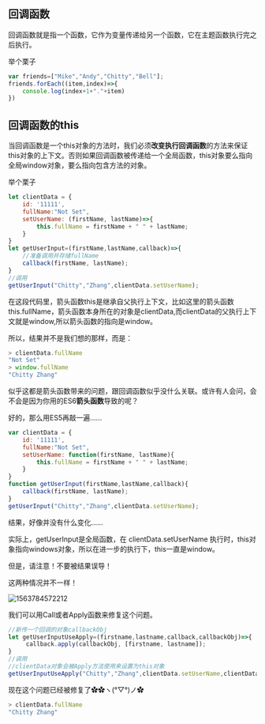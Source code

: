 ## 回调函数

回调函数就是指一个函数，它作为变量传递给另一个函数，它在主题函数执行完之后执行。

举个栗子

```javascript
var friends=["Mike","Andy","Chitty","Bell"];
friends.forEach((item,index)=>{
	console.log(index+1+"."+item)
})
```

## 回调函数的this

当回调函数是一个this对象的方法时，我们必须**改变执行回调函数**的方法来保证this对象的上下文。否则如果回调函数被传递给一个全局函数，this对象要么指向全局window对象，要么指向包含方法的对象。

举个栗子

```javascript
let clientData = {
    id: '11111',
    fullName:"Not Set",
    setUserName: (firstName, lastName)=>{
        this.fullName = firstName + " " + lastName;
    }
}
let getUserInput=(firstName,lastName,callback)=>{
    //准备调用并存储fullName
	callback(firstName, lastName);
}
//调用
getUserInput("Chitty","Zhang",clientData.setUserName);
```

在这段代码里，箭头函数this是继承自父执行上下文，比如这里的箭头函数this.fullName，箭头函数本身所在的对象是clientData,而clientData的父执行上下文就是window,所以箭头函数的指向是window。

所以，结果并不是我们想的那样，而是：

```javascript
> clientData.fullName
"Not Set"
> window.fullName
"Chitty Zhang"
```

似乎这都是箭头函数带来的问题，跟回调函数似乎没什么关联。或许有人会问，会不会是因为你用的ES6**箭头函数**导致的呢？

好的，那么用ES5再敲一遍……

```javascript
var clientData = {
    id: '11111',
    fullName:"Not Set",
    setUserName: function(firstName, lastName){
        this.fullName = firstName + " " + lastName;
    }
}
function getUserInput(firstName,lastName,callback){
	callback(firstName, lastName);
}
getUserInput("Chitty","Zhang",clientData.setUserName);
```

结果，好像并没有什么变化……

实际上，getUserInput是全局函数，在 clientData.setUserName 执行时，this对象指向windows对象，所以在进一步的执行下，this一直是window。

但是，请注意！不要被结果误导！

这两种情况并不一样！

![1563784572212](C:\Users\Chitt\AppData\Roaming\Typora\typora-user-images\1563784572212.png)

我们可以用Call或者Apply函数来修复这个问题。

```javascript
//新传一个回调的对象callbackObj
let getUserInputUseApply=(firstname,lastname,callback,callbackObj)=>{
	 callback.apply(callbackObj, [firstname, lastname]);
}
//调用
//clientData对象会被Apply方法使用来设置为this对象
getUserInputUseApply("Chitty","Zhang",clientData.setUserName,clientData);
```

现在这个问题已经被修复了✿✿ヽ(°▽°)ノ✿

```javascript
> clientData.fullName
"Chitty Zhang"
```

